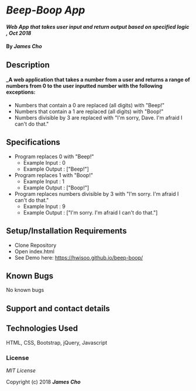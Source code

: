 # _Beep-Boop App_

#### _Web App that takes user input and return output based on specified logic , Oct 2018_

#### By _**James Cho**_

## Description

#### _A web application that takes a number from a user and returns a range of numbers from 0 to the user inputted number with the following exceptions:
  * Numbers that contain a 0 are replaced (all digits) with "Beep!"
  * Numbers that contain a 1 are replaced (all digits) with "Boop!"
  * Numbers divisible by 3 are replaced with "I'm sorry, Dave. I'm afraid I can't do that."

## Specifications
  * Program replaces 0 with "Beep!"
    - Example Input : 0
    - Example Output : ["Beep!"]
  * Program replaces 1 with "Boop!"
    - Example Input : 1
    - Example Output : ["Boop!"]
  * Program replaces numbers divisible by 3 with "I'm sorry. I'm afraid I can't do that."
    - Example Input : 9
    - Example Output : ["I'm sorry. I'm afraid I can't do that."]

## Setup/Installation Requirements

* Clone Repository
* Open index.html
* See Demo here: https://hwisoo.github.io/beep-boop/


## Known Bugs

No known bugs 

## Support and contact details



## Technologies Used

HTML, CSS, Bootstrap, jQuery, Javascript

### License

*MIT License*

Copyright (c) 2018 **_James Cho_**